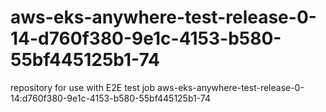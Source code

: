 # aws-eks-anywhere-test-release-0-14-d760f380-9e1c-4153-b580-55bf445125b1-74
repository for use with E2E test job aws-eks-anywhere-test-release-0-14:d760f380-9e1c-4153-b580-55bf445125b1-74
